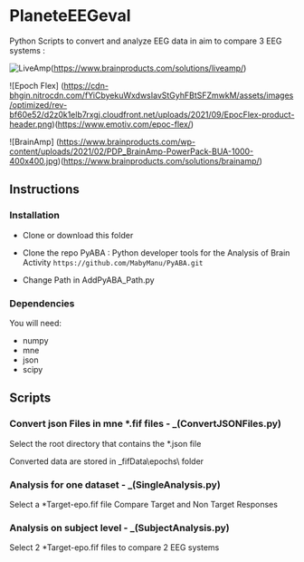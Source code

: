 # PlaneteEEGeval

Python Scripts to convert and analyze EEG data in aim to compare 3 EEG systems : 

![LiveAmp](https://www.brainproducts.com/wp-content/uploads/2021/01/PDP_LiveAmp32-400x400.jpg)(https://www.brainproducts.com/solutions/liveamp/)

![Epoch Flex] (https://cdn-bhgin.nitrocdn.com/fYiCbyekuWxdwsIavStGyhFBtSFZmwkM/assets/images/optimized/rev-bf60e52/d2z0k1elb7rxgj.cloudfront.net/uploads/2021/09/EpocFlex-product-header.png)(https://www.emotiv.com/epoc-flex/)

![BrainAmp] (https://www.brainproducts.com/wp-content/uploads/2021/02/PDP_BrainAmp-PowerPack-BUA-1000-400x400.jpg)(https://www.brainproducts.com/solutions/brainamp/)


## Instructions

### Installation
- Clone or download this folder

- Clone the repo PyABA : Python developer tools for the Analysis of Brain Activity
`` https://github.com/MabyManu/PyABA.git ``

- Change Path in AddPyABA_Path.py

### Dependencies
You will need:

- numpy
- mne
- json
- scipy

## Scripts

### Convert json Files in mne *.fif files - _(ConvertJSONFiles.py)


Select the root directory that contains the *.json file

Converted data are stored in \_fifData\epochs\ folder


### Analysis for one dataset - _(SingleAnalysis.py)


Select a *Target-epo.fif file
Compare Target and Non Target Responses


### Analysis on subject level - _(SubjectAnalysis.py)


Select 2 *Target-epo.fif files to compare 2 EEG systems

